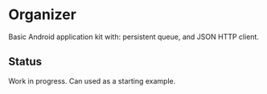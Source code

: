 # Organizer
Basic Android application kit with: persistent queue, and JSON HTTP client.

## Status
Work in progress. Can used as a starting example.
